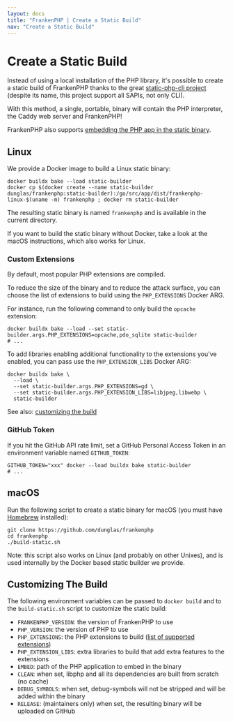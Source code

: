 ```yaml
---
layout: docs
title: "FrankenPHP | Create a Static Build"
nav: "Create a Static Build"
---
```

# Create a Static Build

Instead of using a local installation of the PHP library,
it's possible to create a static build of FrankenPHP thanks to the great [static-php-cli project](https://github.com/crazywhalecc/static-php-cli) (despite its name, this project support all SAPIs, not only CLI).

With this method, a single, portable, binary will contain the PHP interpreter, the Caddy web server and FrankenPHP!

FrankenPHP also supports [embedding the PHP app in the static binary](/docs/embed/).

## Linux

We provide a Docker image to build a Linux static binary:

```console
docker buildx bake --load static-builder
docker cp $(docker create --name static-builder dunglas/frankenphp:static-builder):/go/src/app/dist/frankenphp-linux-$(uname -m) frankenphp ; docker rm static-builder
```

The resulting static binary is named `frankenphp` and is available in the current directory.

If you want to build the static binary without Docker, take a look at the macOS instructions, which also works for Linux.

### Custom Extensions

By default, most popular PHP extensions are compiled.

To reduce the size of the binary and to reduce the attack surface, you can choose the list of extensions to build using the `PHP_EXTENSIONS` Docker ARG.

For instance, run the following command to only build the `opcache` extension:

```console
docker buildx bake --load --set static-builder.args.PHP_EXTENSIONS=opcache,pdo_sqlite static-builder
# ...
```

To add libraries enabling additional functionality to the extensions you've enabled, you can pass use the `PHP_EXTENSION_LIBS` Docker ARG:

```console
docker buildx bake \
  --load \
  --set static-builder.args.PHP_EXTENSIONS=gd \
  --set static-builder.args.PHP_EXTENSION_LIBS=libjpeg,libwebp \
  static-builder
```

See also: [customizing the build](#customizing-the-build)

### GitHub Token

If you hit the GitHub API rate limit, set a GitHub Personal Access Token in an environment variable named `GITHUB_TOKEN`:

```console
GITHUB_TOKEN="xxx" docker --load buildx bake static-builder
# ...
```

## macOS

Run the following script to create a static binary for macOS (you must have [Homebrew](https://brew.sh/) installed):

```console
git clone https://github.com/dunglas/frankenphp
cd frankenphp
./build-static.sh
```

Note: this script also works on Linux (and probably on other Unixes), and is used internally by the Docker based static builder we provide.

## Customizing The Build

The following environment variables can be passed to `docker build` and to the `build-static.sh`
script to customize the static build:

* `FRANKENPHP_VERSION`: the version of FrankenPHP to use
* `PHP_VERSION`: the version of PHP to use
* `PHP_EXTENSIONS`: the PHP extensions to build ([list of supported extensions](https://static-php.dev/en/guide/extensions.html))
* `PHP_EXTENSION_LIBS`: extra libraries to build that add extra features to the extensions
* `EMBED`: path of the PHP application to embed in the binary
* `CLEAN`: when set, libphp and all its dependencies are built from scratch (no cache)
* `DEBUG_SYMBOLS`: when set, debug-symbols will not be stripped and will be added within the binary
* `RELEASE`: (maintainers only) when set, the resulting binary will be uploaded on GitHub
